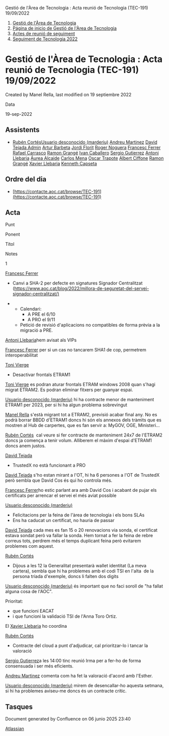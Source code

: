 Gestió de l'Àrea de Tecnologia : Acta reunió de Tecnologia (TEC-191) 19/09/2022  

1.  [Gestió de l'Àrea de Tecnologia](index.md)
2.  [Página de inicio de Gestió de l'Àrea de Tecnologia](13893786.md)
3.  [Actes de reunió de seguiment](34505308.md)
4.  [Seguiment de Tecnologia 2022](Seguiment-de-Tecnologia-2022_64979516.md)

Gestió de l'Àrea de Tecnologia : Acta reunió de Tecnologia (TEC-191) 19/09/2022
===============================================================================

Created by Manel Rella, last modified on 19 septiembre 2022

Data

19-sep-2022

Assistents
----------

*   [Rubén Cortés](https://confluence.aoc.cat/display/~rcortes)[Usuario desconocido (marderiu)](https://confluence.aoc.cat/display/~marderiu) [Andreu Martinez](https://confluence.aoc.cat/display/~amartinez) [David Tejada Admin](https://confluence.aoc.cat/display/~dtejada.admin) [Artur Barbeta](https://confluence.aoc.cat/display/~abarbeta) [Jordi Florit](https://confluence.aoc.cat/display/~JFlorit) [Roger Noguera](https://confluence.aoc.cat/display/~rnoguera) [Francesc Ferrer](https://confluence.aoc.cat/display/~FFerre) [Rafael Carrasco](https://confluence.aoc.cat/display/~rcarrasco) [Ramon Grangé](https://confluence.aoc.cat/display/~RGrange) [Ivan Caballero](https://confluence.aoc.cat/display/~icaballero) [Sergio Gutierrez](https://confluence.aoc.cat/display/~sgutierrez) [Antoni Llebaria](https://confluence.aoc.cat/display/~allebaria) [Áurea Alcaide](https://confluence.aoc.cat/display/~aalcaide) [Carlos Mena](https://confluence.aoc.cat/display/~cmena) [Oscar Trapote](https://confluence.aoc.cat/display/~otrapote) [Albert Ciffone](https://confluence.aoc.cat/display/~aciffone) [Ramon Grangé](https://confluence.aoc.cat/display/~RGrange) [Xavier Llebaria](https://confluence.aoc.cat/display/~XLlebaria) [Kenneth Capseta](https://confluence.aoc.cat/display/~kcapseta)
    

Ordre del dia
-------------

*   [https://contacte.aoc.cat/browse/TEC-191](https://contacte.aoc.cat/browse/TEC-191)

Acta
----

Punt

Ponent

Títol

Notes

1

[Francesc Ferrer](https://confluence.aoc.cat/display/~FFerre)

*   Canvi a SHA-2 per defecte en signatures Signador Centralitzat ([https://www.aoc.cat/blog/2022/millora-de-seguretat-del-servei-signador-centralitzat/)](https://www.aoc.cat/blog/2022/millora-de-seguretat-del-servei-signador-centralitzat/)

*   *   Calendari:
        *   A PRE el 6/10
        *   A PRO el 9/11
    *   Petició de revisió d'aplicacions no compatibles de forma prèvia a la migració a PRE. 

[Antoni Llebaria](https://confluence.aoc.cat/display/~allebaria)hem avisat als VIPs

  

[Francesc Ferrer](https://confluence.aoc.cat/display/~FFerre) per si un cas no tancarem SHA1 de cop, permetrem interoperabilitat

  

[Toni Vierge](https://confluence.aoc.cat/display/~tvierge.admin)

*   Desactivar frontals ETRAM1

  

[Toni Vierge](https://confluence.aoc.cat/display/~tvierge.admin) es podran aturar frontals ETRAM windows 2008 quan s'hagi migrat ETRAM2. Es podran eliminar fitxers per guanyar espai.  
  

[Usuario desconocido (marderiu)](https://confluence.aoc.cat/display/~marderiu) hi ha contracte menor de manteniment ETRAM1 per 2023, per si hi ha algun problema sobrevingut

  

[Manel Rella](https://confluence.aoc.cat/display/~mrella) s'està migrant tot a ETRAM2, previsió acabar final any. No es podrà borrar BBDD d'ETRAM1 doncs hi són els annexos dels tràmits que es mostren al Hub de carpertes, que es fan servir a: MyGOV, OGE, Ministeri...

  

[Rubén Cortés](https://confluence.aoc.cat/display/~rcortes)  cal veure si fer contracte de manteniment 24x7 de l'ETRAM2 doncs ja comença a tenir volum. Alliberem el màxim d'espai d'ETRAM1 doncs anem justos.  
  

  

[David Tejada](https://confluence.aoc.cat/display/~dtejada.admin)

*   TrustedX no està funcionant a PRO

[David Tejada](https://confluence.aoc.cat/display/~dtejada) s'ho estan mirant a l'OT, hi ha 6 persones a l'OT de TrustedX però sembla que David Cos és qui ho controla més.

  

[Francesc Ferrer](https://confluence.aoc.cat/display/~FFerre)ho estic parlant ara amb David Cos i acabant de pujar els certificats per arrencar el servei el més aviat possible

  

  

[Usuario desconocido (marderiu)](https://confluence.aoc.cat/display/~marderiu)

*   Felicitacions per la feina de l'àrea de tecnologia i els bons SLAs 
*   Ens ha caducat un certificat, no hauria de passar

[David Tejada](https://confluence.aoc.cat/display/~dtejada) cada mes es fan 15 o 20 renovacions via sonda, el certificat estava sondat però va fallar la sonda. Hem tornat a fer la feina de rebre correus tots, perdrem més el temps duplicant feina però evitarem problemes com aquest.

  

  

[Rubén Cortés](https://confluence.aoc.cat/display/~rcortes)

*   Dijous a les 12 la Generalitat presentarà wallet identitat (La meva cartera), sembla que hi ha problemes amb el codi TSI en l'alta  de la persona triada d'exemple, doncs li falten dos digits

[Usuario desconocido (marderiu)](https://confluence.aoc.cat/display/~marderiu) és important que no faci soroll de "ha fallat alguna cosa de l'AOC".

Prioritat:

*   que funcioni EACAT
*   i que funcioni la validació TSI de l'Anna Toro Ortiz. 

El [Xavier Llebaria](https://confluence.aoc.cat/display/~XLlebaria) ho coordina 

  

  

[Rubén Cortés](https://confluence.aoc.cat/display/~rcortes)

*   Contracte del cloud a punt d'adjudicar, cal prioritzar-lo i tancar la valoració

[Sergio Gutierrez](https://confluence.aoc.cat/display/~sgutierrez)a les 14:00 tinc reunió Irma per a fer-ho de forma consensuada i ser més eficients. 

  

[Andreu Martinez](https://confluence.aoc.cat/display/~amartinez) comenta com ha fet la valoració d'acord amb l'Esther.

  

[Usuario desconocido (marderiu)](https://confluence.aoc.cat/display/~marderiu) mirem de desencallar-ho aquesta setmana, si hi ha problemes aviseu-me doncs és un contracte crític. 

Tasques
-------

Document generated by Confluence on 06 junio 2025 23:40

[Atlassian](http://www.atlassian.com/)